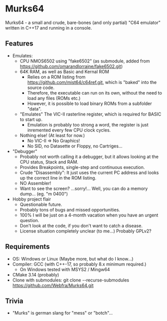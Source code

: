 # Murks64
Murks64 - a small and crude, bare-bones (and only partial) "C64 emulator" written in C++17 and running in a console.

## Features
- Emulates:
  - CPU NMOS6502 using "fake6502" (as submodule, added from https://github.com/omarandlorraine/fake6502.git)
  - 64K RAM, as well as Basic and Kernal ROM
    - Relies on a ROM listing from https://github.com/mist64/c64ref.git, which is "baked" into the source code.
    - Therefore, the executable can run on its own, without the need to load any files (ROMs etc.)
    - However, it is possible to load binary ROMs from a subfolder "data". 
  - "Emulates" The VIC-II rasterline register, which is required for BASIC to start up.
    - Emulation is probably too strong a word, the register is just inremented every few CPU clock cycles.
  - Nothing else! (At least for now.)
    - No VIC-II => No Graphics!
    - No SID, no Datasette or Floppy, no Cartriges...
- "Debugger"
  - Probably not worth calling it a debugger, but it allows looking at the CPU status, Stack and  RAM.
  - Provides Breakpoints, single-step and continuous execution.
  - Crude "Disassembly": It just uses the current PC address and looks up the correct line in the ROM listing.
  - NO Assembler! 
  - Want to see the screen? ...sorry!... Well, you can do a memory dump... (eg. "m 0400")
- Hobby project flair
  - Questionable future. 
  - Probably tons of bugs and missed opportunities.
  - 100% I will be just on a 4-month vacation when you have an urgent question.
  - Don't look at the code, if you don't want to catch a disease.
  - License situation completely unclear (to me...) Probably GPLv2? 

## Requirements
- OS: Windows or Linux (Maybe more, but what do I know...)
- Compiler: GCC (with C++-17, so probably 8.x minimum required.)
  - On Windows tested with MSYS2 / Mingw64
- CMake 3.14 (probably)
- Clone with submodules: git clone --recurse-submodules https://github.com/Webfra/Murks64.git

## Trivia
- "Murks" is german slang for "mess" or "botch"...
